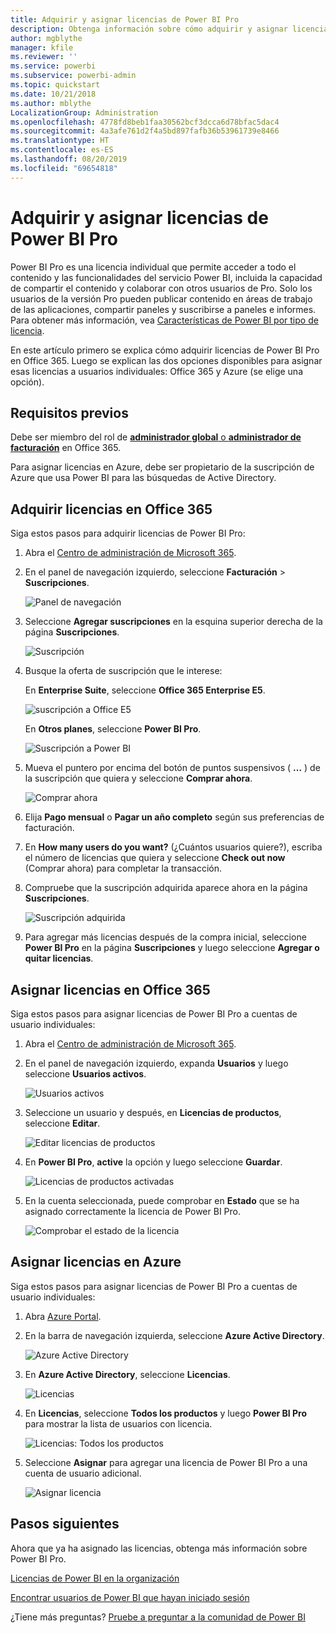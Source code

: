 ```yaml
---
title: Adquirir y asignar licencias de Power BI Pro
description: Obtenga información sobre cómo adquirir y asignar licencias de Power BI Pro para que los usuarios puedan acceder a todo el contenido y las funcionalidades del servicio Power BI.
author: mgblythe
manager: kfile
ms.reviewer: ''
ms.service: powerbi
ms.subservice: powerbi-admin
ms.topic: quickstart
ms.date: 10/21/2018
ms.author: mblythe
LocalizationGroup: Administration
ms.openlocfilehash: 4778fd8beb1faa30562bcf3dcca6d78bfac5dac4
ms.sourcegitcommit: 4a3afe761d2f4a5bd897fafb36b53961739e8466
ms.translationtype: HT
ms.contentlocale: es-ES
ms.lasthandoff: 08/20/2019
ms.locfileid: "69654818"
---
```

# <a name="purchase-and-assign-power-bi-pro-licenses"></a>Adquirir y asignar licencias de Power BI Pro

Power BI Pro es una licencia individual que permite acceder a todo el contenido y las funcionalidades del servicio Power BI, incluida la capacidad de compartir el contenido y colaborar con otros usuarios de Pro. Solo los usuarios de la versión Pro pueden publicar contenido en áreas de trabajo de las aplicaciones, compartir paneles y suscribirse a paneles e informes. Para obtener más información, vea [Características de Power BI por tipo de licencia](service-features-license-type.md).

En este artículo primero se explica cómo adquirir licencias de Power BI Pro en Office 365. Luego se explican las dos opciones disponibles para asignar esas licencias a usuarios individuales: Office 365 y Azure (se elige una opción).

## <a name="prerequisites"></a>Requisitos previos

Debe ser miembro del rol de [**administrador global** o **administrador de facturación**](https://support.office.com/article/about-office-365-admin-roles-da585eea-f576-4f55-a1e0-87090b6aaa9d) en Office 365.

Para asignar licencias en Azure, debe ser propietario de la suscripción de Azure que usa Power BI para las búsquedas de Active Directory.

## <a name="purchase-licenses-in-office-365"></a>Adquirir licencias en Office 365

Siga estos pasos para adquirir licencias de Power BI Pro:

1. Abra el [Centro de administración de Microsoft 365](https://portal.office.com/adminportal/home#/homepage).

2. En el panel de navegación izquierdo, seleccione **Facturación**  > **Suscripciones**.

    ![Panel de navegación](media/service-admin-purchasing-power-bi-pro/service-purchasing-power-bi-pro-01.png)

3. Seleccione **Agregar suscripciones** en la esquina superior derecha de la página **Suscripciones**.

    ![Suscripción](media/service-admin-purchasing-power-bi-pro/service-purchasing-power-bi-pro-02.png)

4. Busque la oferta de suscripción que le interese:

    En **Enterprise Suite**, seleccione **Office 365 Enterprise E5**.

    ![suscripción a Office E5](media/service-admin-purchasing-power-bi-pro/service-purchasing-power-bi-pro-03.png)

    En **Otros planes**, seleccione **Power BI Pro**.

    ![Suscripción a Power BI](media/service-admin-purchasing-power-bi-pro/service-purchasing-power-bi-pro-04.png)

5. Mueva el puntero por encima del botón de puntos suspensivos ( **...** ) de la suscripción que quiera y seleccione **Comprar ahora**.

    ![Comprar ahora](media/service-admin-purchasing-power-bi-pro/service-purchasing-power-bi-pro-05.png)

6. Elija **Pago mensual** o **Pagar un año completo** según sus preferencias de facturación.

7. En **How many users do you want?** (¿Cuántos usuarios quiere?), escriba el número de licencias que quiera y seleccione **Check out now** (Comprar ahora) para completar la transacción.

8. Compruebe que la suscripción adquirida aparece ahora en la página **Suscripciones**.

   ![Suscripción adquirida](media/service-admin-purchasing-power-bi-pro/service-purchasing-power-bi-pro-06.png)

9. Para agregar más licencias después de la compra inicial, seleccione **Power BI Pro** en la página **Suscripciones** y luego seleccione **Agregar o quitar licencias**.

## <a name="assign-licenses-in-office-365"></a>Asignar licencias en Office 365

Siga estos pasos para asignar licencias de Power BI Pro a cuentas de usuario individuales:

1. Abra el [Centro de administración de Microsoft 365](https://portal.office.com/adminportal/home#/homepage).

2. En el panel de navegación izquierdo, expanda **Usuarios** y luego seleccione **Usuarios activos**.

    ![Usuarios activos](media/service-admin-purchasing-power-bi-pro/service-assigning-power-bi-pro-licenses-05.png)

3. Seleccione un usuario y después, en **Licencias de productos**, seleccione **Editar**.

    ![Editar licencias de productos](media/service-admin-purchasing-power-bi-pro/service-assigning-power-bi-pro-licenses-06.png)

4. En **Power BI Pro**, **active** la opción y luego seleccione **Guardar**.

    ![Licencias de productos activadas](media/service-admin-purchasing-power-bi-pro/service-assigning-power-bi-pro-licenses-07.png)

5. En la cuenta seleccionada, puede comprobar en **Estado** que se ha asignado correctamente la licencia de Power BI Pro.

    ![Comprobar el estado de la licencia](media/service-admin-purchasing-power-bi-pro/service-assigning-power-bi-pro-licenses-08.png)

## <a name="assign-licenses-in-azure"></a>Asignar licencias en Azure

Siga estos pasos para asignar licencias de Power BI Pro a cuentas de usuario individuales:

1. Abra [Azure Portal](https://ms.portal.azure.com/#@microsoft.onmicrosoft.com/dashboard/private/39bc3cf7-31a4-43f6-954c-f2d69ca2f0).

2. En la barra de navegación izquierda, seleccione **Azure Active Directory**.

    ![Azure Active Directory](media/service-admin-purchasing-power-bi-pro/service-assigning-power-bi-pro-licenses-01.png)

3. En **Azure Active Directory**, seleccione **Licencias**.

    ![Licencias](media/service-admin-purchasing-power-bi-pro/service-assigning-power-bi-pro-licenses-02.png)

4. En **Licencias**, seleccione **Todos los productos** y luego **Power BI Pro** para mostrar la lista de usuarios con licencia.

    ![Licencias: Todos los productos](media/service-admin-purchasing-power-bi-pro/service-assigning-power-bi-pro-licenses-03.png)

5. Seleccione **Asignar** para agregar una licencia de Power BI Pro a una cuenta de usuario adicional.

    ![Asignar licencia](media/service-admin-purchasing-power-bi-pro/service-assigning-power-bi-pro-licenses-04.png)

## <a name="next-steps"></a>Pasos siguientes

Ahora que ya ha asignado las licencias, obtenga más información sobre Power BI Pro.

[Licencias de Power BI en la organización](service-admin-licensing-organization.md)

[Encontrar usuarios de Power BI que hayan iniciado sesión](service-admin-access-usage.md)

¿Tiene más preguntas? [Pruebe a preguntar a la comunidad de Power BI](https://community.powerbi.com/)
